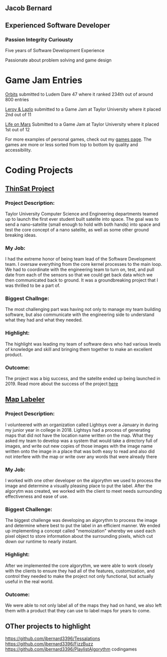 ## Jacob Bernard
## Experienced Software Developer
### Passion Integrity Curiousty

Five years of Software Development Experience

Passionate about problem solving and game design

# Game Jam Entries

[Orbits](https://jbernard3396.itch.io/orbitz) submitted to Ludem Dare 47 where it ranked 234th out of around 800 entries

[Leroy & Lazlo](https://jbernard3396.itch.io/leroy-lazlo) submitted to a Game Jam at Taylor University where it placed 2nd out of 11

[Life on Mars](https://jbernard3396.itch.io/life-on-mars2) Submitted to a Game Jam at Taylor University where it placed 1st out of 12

For more examples of personal games, check out my [games page](https://jbernard3396.itch.io/).  The games are more or less sorted from top to bottom by quality and accessibility.

# Coding Projects

## [ThinSat Project](https://github.com/jbernard3396/ET-Sat)
### Project Description:
Taylor University Computer Science and Engineering departments teamed up to launch the first ever student built satelite into space. The goal was to send a nano-satelite (small enough to hold with both hands) into space and test the core concept of a nano satelite, as well as some other ground breaking ideas. 
### My Job: 
I had the extreme honor of being team lead of the Software Development team. I oversaw everything from the core kernel processes to the main loop. We had to coordinate with the engineering team to turn on, test, and pull date from each of the sensors so that we could get back data which we then communicated back to ground. It was a groundbreaking project that I was thrilled to be a part of.  
### Biggest Challnge: 
The most challenging part was having not only to manage my team building software, but also communicate with the engineering side to understand what they had and what they needed.
### Highlight: 
The highlight was leading my team of software devs who had various levels of knowledge and skill and bringing them together to make an excellent product.
### Outcome: 
The project was a big success, and the satelite ended up being launched in 2019. Read more about the success of the project [here](https://cse.taylor.edu/articles/thinsat-a/)


## [Map Labeler](https://github.com/LightSys/Map-Labeler)
### Project Description: 
I volunteered with an organization called Lightsys over a January in during my junior year in college in 2018. Lightsys had a process of generating maps that did not have the location name written on the map. What they asked my team to develop was a system that would take a directory full of images, and write out new copies of those images with the image name written onto the image in a place that was both easy to read and also did not interfere with the map or write over any words that were already there
### My Job:
I worked with one other developer on the algorythm we used to process the image and determine a visually pleasing place to put the label.  After the algorytm was created, we worked with the client to meet needs surrounding effectiveness and ease of use.
### Biggest Challenge:
The biggest challenge was developing an algorythm to process the image and determine where best to put the label in an efficient manner.  We ended up implementing a concept called "memoization" whereby we used each pixel object to store information about the surrounding pixels, which cut down our runtime to nearly instant.
### Highlight: 
After we implemented the core algorythm, we were able to work closely with the clients to ensure they had all of the features, customization, and control they needed to make the project not only functional, but actually useful in the real world.  
### Outcome:
We were able to not only label all of the maps they had on hand, we also left them with a product that they can use to label maps for years to come.


## OTher projects to highlight
https://github.com/jbernard3396/Tessalations
https://github.com/jbernard3396/FizzBuzz
https://github.com/jbernard3396/PlaylistAlgorythm
codingames
